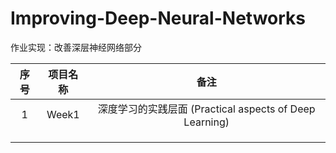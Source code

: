 # Improving-Deep-Neural-Networks
作业实现：改善深层神经网络部分

| 序号 | 项目名称 |                           备注                           |
| :--: | :------: | :------------------------------------------------------: |
|  1   |  Week1   | 深度学习的实践层面 (Practical aspects of Deep  Learning) |
|      |          |                                                          |
|      |          |                                                          |
|      |          |                                                          |

